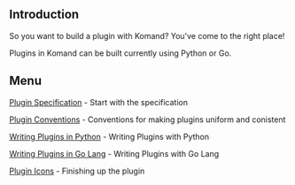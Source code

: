 <!-- START doctoc generated TOC please keep comment here to allow auto update -->
<!-- DON'T EDIT THIS SECTION, INSTEAD RE-RUN doctoc TO UPDATE -->

## Introduction

So you want to build a plugin with Komand?  You've come to the right place!

Plugins in Komand can be built currently using Python or Go.

## Menu

[Plugin Specification](SPEC.md) - Start with the specification

[Plugin Conventions](CONVENTIONS.md) - Conventions for making plugins uniform and conistent

[Writing Plugins in Python](PYTHON.md) - Writing Plugins with Python

[Writing Plugins in Go Lang](GO.md) - Writing Plugins with Go Lang

[Plugin Icons](ICON.md) - Finishing up the plugin

